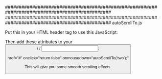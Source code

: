 ###############################################################################################
###############################################################################################
autoScrollTo.js

Put this in your HTML header tag to use this JavaScript:

<script type="text/javascript" src="/js/autoScrollTo.js"></script>

Then add these attributes to your <button> / <a> / <input>:

href="#" onclick="return false" onmousedown="autoScrollTo('two');"

This will give you some smooth scrolling effects.
